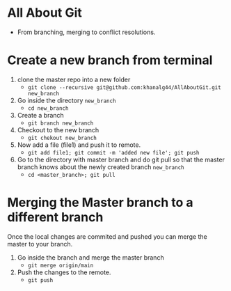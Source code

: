 # All About Git

- From branching, merging to conflict resolutions.


# Create a new branch from terminal

1. clone the master repo into a new folder
    - `git clone --recursive git@github.com:khanalg44/AllAboutGit.git new_branch`
2. Go inside the directory `new_branch`
    - `cd new_branch`
3. Create a branch 
    - `git branch new_branch`
4. Checkout to the new branch
    - `git chekout new_branch`
5. Now add a file (file1) and push it to remote.
    - `git add file1; git commit -m 'added new file'; git push`
6. Go to the directory with master branch and do git pull so that the master branch knows about the newly created branch `new_branch`
    - `cd <master_branch>; git pull`


# Merging the Master branch to a different branch

Once the local changes are commited and pushed you can merge the master to your branch.

1. Go inside the branch and merge the master branch
    - `git merge origin/main`
2. Push the changes to the remote.
    - `git push`
```





